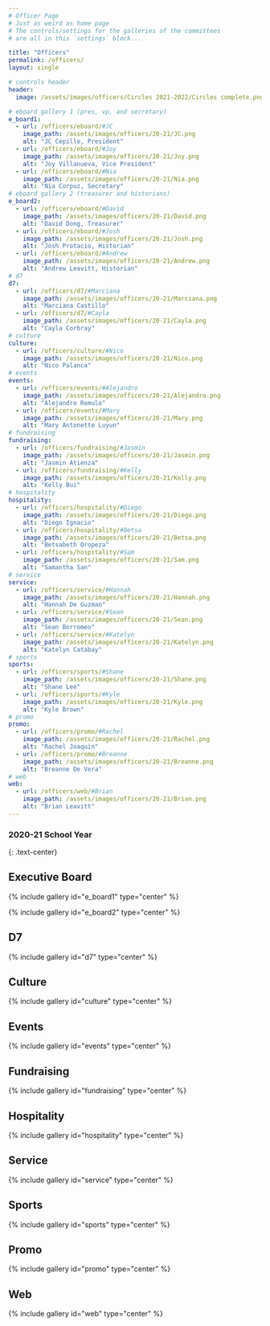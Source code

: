 ```yaml
---
# Officer Page
# Just as weird as home page
# The controls/settings for the galleries of the committees
# are all in this `settings` block...

title: "Officers"
permalink: /officers/
layout: single

# controls header
header:
  image: /assets/images/officers/Circles 2021-2022/Circles complete.png

# eboard gallery 1 (pres, vp, and secretary)
e_board1:
  - url: /officers/eboard/#JC
    image_path: /assets/images/officers/20-21/JC.png
    alt: "JC Cepillo, President"
  - url: /officers/eboard/#Joy
    image_path: /assets/images/officers/20-21/Joy.png
    alt: "Joy Villanueva, Vice President"
  - url: /officers/eboard/#Nia
    image_path: /assets/images/officers/20-21/Nia.png
    alt: "Nia Corpuz, Secretary"
# eboard gallery 2 (treasurer and historians)
e_board2:
  - url: /officers/eboard/#David
    image_path: /assets/images/officers/20-21/David.png
    alt: "David Dong, Treasurer"
  - url: /officers/eboard/#Josh
    image_path: /assets/images/officers/20-21/Josh.png
    alt: "Josh Protacio, Historian"
  - url: /officers/eboard/#Andrew
    image_path: /assets/images/officers/20-21/Andrew.png
    alt: "Andrew Leavitt, Historian"
# d7
d7:
  - url: /officers/d7/#Marciana
    image_path: /assets/images/officers/20-21/Marciana.png
    alt: "Marciana Castillo"
  - url: /officers/d7/#Cayla
    image_path: /assets/images/officers/20-21/Cayla.png
    alt: "Cayla Corbray"
# culture
culture:
  - url: /officers/culture/#Nico
    image_path: /assets/images/officers/20-21/Nico.png
    alt: "Nico Palanca"
# events
events:
  - url: /officers/events/#Alejandro
    image_path: /assets/images/officers/20-21/Alejandro.png
    alt: "Alejandro Romulo"
  - url: /officers/events/#Mary
    image_path: /assets/images/officers/20-21/Mary.png
    alt: "Mary Antonette Luyun"
# fundraising
fundraising:
  - url: /officers/fundraising/#Jasmin
    image_path: /assets/images/officers/20-21/Jasmin.png
    alt: "Jasmin Atienza"
  - url: /officers/fundraising/#Kelly
    image_path: /assets/images/officers/20-21/Kelly.png
    alt: "Kelly Bui"
# hospitality
hospitality:
  - url: /officers/hospitality/#Diego
    image_path: /assets/images/officers/20-21/Diego.png
    alt: "Diego Ignacio"
  - url: /officers/hospitality/#Betsa
    image_path: /assets/images/officers/20-21/Betsa.png
    alt: "Betsabeth Oropeza"
  - url: /officers/hospitality/#Sam
    image_path: /assets/images/officers/20-21/Sam.png
    alt: "Samantha San"
# service
service:
  - url: /officers/service/#Hannah
    image_path: /assets/images/officers/20-21/Hannah.png
    alt: "Hannah De Guzman"
  - url: /officers/service/#Sean
    image_path: /assets/images/officers/20-21/Sean.png
    alt: "Sean Borromeo"
  - url: /officers/service/#Katelyn
    image_path: /assets/images/officers/20-21/Katelyn.png
    alt: "Katelyn Catabay"
# sports
sports:
  - url: /officers/sports/#Shane
    image_path: /assets/images/officers/20-21/Shane.png
    alt: "Shane Lee"
  - url: /officers/sports/#Kyle
    image_path: /assets/images/officers/20-21/Kyle.png
    alt: "Kyle Brown"
# promo
promo:
  - url: /officers/promo/#Rachel
    image_path: /assets/images/officers/20-21/Rachel.png
    alt: "Rachel Joaquin"
  - url: /officers/promo/#Breanne
    image_path: /assets/images/officers/20-21/Breanne.png
    alt: "Breanne De Vera"
# web
web:
  - url: /officers/web/#Brian
    image_path: /assets/images/officers/20-21/Brian.png
    alt: "Brian Leavitt"
---
```


<!--
	this shouldn't need modification,
	unless you want to play with the
	layout!
  -->

### 2020-21 School Year
{: .text-center}

## Executive Board

{% include gallery id="e_board1" type="center" %}

{% include gallery id="e_board2" type="center" %}

## D7

{% include gallery id="d7" type="center" %}

## Culture

{% include gallery id="culture" type="center" %}

## Events

{% include gallery id="events" type="center" %}

## Fundraising

{% include gallery id="fundraising" type="center" %}

## Hospitality

{% include gallery id="hospitality" type="center" %}

## Service

{% include gallery id="service" type="center" %}

## Sports

{% include gallery id="sports" type="center" %}

## Promo

{% include gallery id="promo" type="center" %}

## Web

{% include gallery id="web" type="center" %}
